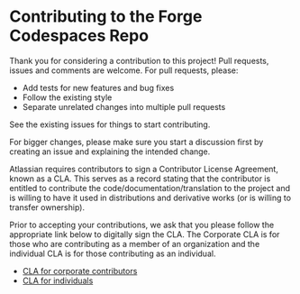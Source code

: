 # Contributing to the Forge Codespaces Repo

Thank you for considering a contribution to this project!
Pull requests, issues and comments are welcome.
For pull requests, please:

- Add tests for new features and bug fixes
- Follow the existing style
- Separate unrelated changes into multiple pull requests

See the existing issues for things to start contributing.

For bigger changes, please make sure you start a discussion first by creating an issue and explaining the intended change.

Atlassian requires contributors to sign a Contributor License Agreement,
known as a CLA.
This serves as a record stating
that the contributor is entitled to contribute the code/documentation/translation to the project
and is willing to have it used in distributions and derivative works (or is willing to transfer ownership).

Prior to accepting your contributions,
we ask that you please follow the appropriate link below to digitally sign the CLA.
The Corporate CLA is for those who are contributing as a member of an organization
and the individual CLA is for those contributing as an individual.

- [CLA for corporate contributors](https://opensource.atlassian.com/corporate)
- [CLA for individuals](https://opensource.atlassian.com/individual)
